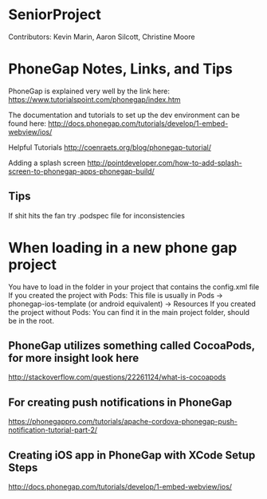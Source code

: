 # SeniorProject
Contributors: Kevin Marin, Aaron Silcott, Christine Moore



# PhoneGap Notes, Links, and Tips

PhoneGap is explained very well by the link here: 
https://www.tutorialspoint.com/phonegap/index.htm

The documentation and tutorials to set up the dev environment can be found here: 
http://docs.phonegap.com/tutorials/develop/1-embed-webview/ios/

Helpful Tutorials
http://coenraets.org/blog/phonegap-tutorial/

Adding a splash screen
http://pointdeveloper.com/how-to-add-splash-screen-to-phonegap-apps-phonegap-build/



## Tips
If shit hits the fan try .podspec file for inconsistencies

# When loading in a new phone gap project
You have to load in the folder in your project that contains the config.xml file
If you created the project with Pods:
This file is usually in Pods -> phonegap-ios-template (or android equivalent) -> Resources 
If you created the project without Pods:
You can find it in the main project folder, should be in the root.

## PhoneGap utilizes something called CocoaPods, for more insight look here
http://stackoverflow.com/questions/22261124/what-is-cocoapods

## For creating push notifications in PhoneGap
https://phonegappro.com/tutorials/apache-cordova-phonegap-push-notification-tutorial-part-2/

## Creating iOS app in PhoneGap with XCode Setup Steps
http://docs.phonegap.com/tutorials/develop/1-embed-webview/ios/

